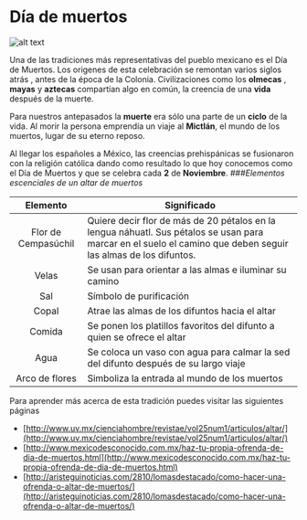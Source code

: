 Día de muertos
======
![alt text](http://www.reportajes.org/wp-content/uploads/2010/11/d%C3%ADa-de-muertos.jpg)

Una de las tradiciones más representativas del pueblo mexicano es el Día de Muertos. Los origenes de esta celebración se remontan varios siglos atrás , antes de la época de la Colonia. Civilizaciones como los **olmecas** , **mayas** y **aztecas** compartían algo en común, la creencia de una **vida** después de la muerte.

Para nuestros antepasados la **muerte** era sólo una parte de un **ciclo** de la vida. Al morir la persona emprendía un viaje al **Mictlán**, el mundo de los muertos, lugar de su eterno reposo.

Al llegar los españoles a México, las creencias prehispánicas se fusionaron con la religión católica dando como resultado lo que hoy conocemos como el Día de Muertos y que se celebra cada **2** de **Noviembre**.
###*Elementos escenciales de un altar de muertos*

|Elemento|Significado|
|:------:|-----------|
|Flor de Cempasúchil|Quiere decir flor de más de 20 pétalos en la lengua náhuatl. Sus pétalos se usan para marcar en el suelo el camino que deben seguir las almas de los difuntos.|
|Velas|Se usan para orientar a las almas e iluminar su camino|
|Sal|Símbolo de purificación|
|Copal|Atrae las almas de los difuntos hacia el altar|
|Comida|Se ponen los platillos favoritos del difunto a quien se ofrece el altar|
|Agua|Se coloca un vaso con agua para calmar la sed del difunto después de su largo viaje|
|Arco de flores|Simboliza la entrada al mundo de los muertos|

Para aprender más acerca de esta tradición puedes visitar las siguientes páginas
* [http://www.uv.mx/cienciahombre/revistae/vol25num1/articulos/altar/](http://www.uv.mx/cienciahombre/revistae/vol25num1/articulos/altar/)
* [http://www.mexicodesconocido.com.mx/haz-tu-propia-ofrenda-de-dia-de-muertos.html](http://www.mexicodesconocido.com.mx/haz-tu-propia-ofrenda-de-dia-de-muertos.html)
* [http://aristeguinoticias.com/2810/lomasdestacado/como-hacer-una-ofrenda-o-altar-de-muertos/](http://aristeguinoticias.com/2810/lomasdestacado/como-hacer-una-ofrenda-o-altar-de-muertos/)
